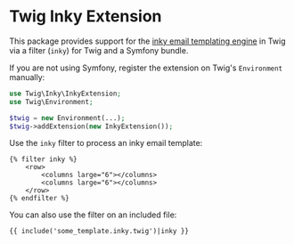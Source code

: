 Twig Inky Extension
===================

This package provides support for the [inky email templating
engine](https://github.com/zurb/inky) in Twig via a filter (`inky`) for Twig and
a Symfony bundle.

If you are not using Symfony, register the extension on Twig's `Environment`
manually:

```php
use Twig\Inky\InkyExtension;
use Twig\Environment;

$twig = new Environment(...);
$twig->addExtension(new InkyExtension());
```

Use the `inky` filter to process an inky email template:

```twig
{% filter inky %}
    <row>
        <columns large="6"></columns>
        <columns large="6"></columns>
    </row>
{% endfilter %}
```

You can also use the filter on an included file:

```twig
{{ include('some_template.inky.twig')|inky }}
```
